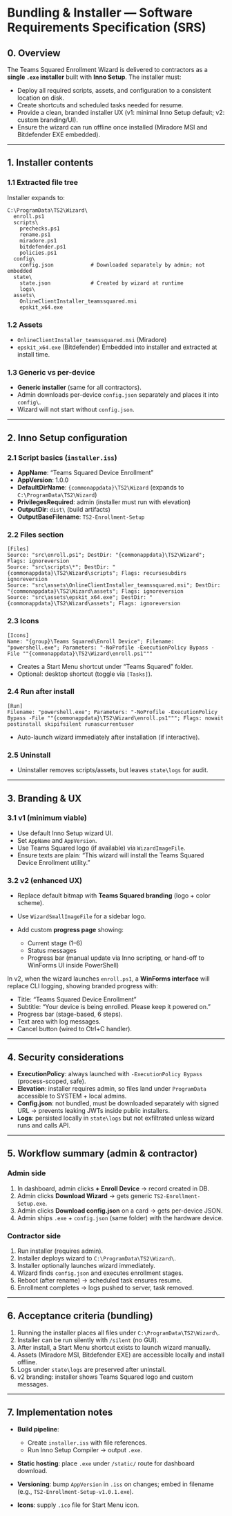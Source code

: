 # Bundling & Installer — Software Requirements Specification (SRS)

## 0. Overview

The Teams Squared Enrollment Wizard is delivered to contractors as a **single `.exe` installer** built with **Inno Setup**.
The installer must:

* Deploy all required scripts, assets, and configuration to a consistent location on disk.
* Create shortcuts and scheduled tasks needed for resume.
* Provide a clean, branded installer UX (v1: minimal Inno Setup default; v2: custom branding/UI).
* Ensure the wizard can run offline once installed (Miradore MSI and Bitdefender EXE embedded).

---

## 1. Installer contents

### 1.1 Extracted file tree

Installer expands to:

```
C:\ProgramData\TS2\Wizard\
  enroll.ps1
  scripts\
    prechecks.ps1
    rename.ps1
    miradore.ps1
    bitdefender.ps1
    policies.ps1
  config\
    config.json            # Downloaded separately by admin; not embedded
  state\
    state.json             # Created by wizard at runtime
    logs\
  assets\
    OnlineClientInstaller_teamssquared.msi
    epskit_x64.exe
```

### 1.2 Assets

* `OnlineClientInstaller_teamssquared.msi` (Miradore)
* `epskit_x64.exe` (Bitdefender)
  Embedded into installer and extracted at install time.

### 1.3 Generic vs per-device

* **Generic installer** (same for all contractors).
* Admin downloads per-device `config.json` separately and places it into `config\`.
* Wizard will not start without `config.json`.

---

## 2. Inno Setup configuration

### 2.1 Script basics (`installer.iss`)

* **AppName**: “Teams Squared Device Enrollment”
* **AppVersion**: 1.0.0
* **DefaultDirName**: `{commonappdata}\TS2\Wizard` (expands to `C:\ProgramData\TS2\Wizard`)
* **PrivilegesRequired**: admin (installer must run with elevation)
* **OutputDir**: `dist\` (build artifacts)
* **OutputBaseFilename**: `TS2-Enrollment-Setup`

### 2.2 Files section

```
[Files]
Source: "src\enroll.ps1"; DestDir: "{commonappdata}\TS2\Wizard"; Flags: ignoreversion
Source: "src\scripts\*"; DestDir: "{commonappdata}\TS2\Wizard\scripts"; Flags: recursesubdirs ignoreversion
Source: "src\assets\OnlineClientInstaller_teamssquared.msi"; DestDir: "{commonappdata}\TS2\Wizard\assets"; Flags: ignoreversion
Source: "src\assets\epskit_x64.exe"; DestDir: "{commonappdata}\TS2\Wizard\assets"; Flags: ignoreversion
```

### 2.3 Icons

```
[Icons]
Name: "{group}\Teams Squared\Enroll Device"; Filename: "powershell.exe"; Parameters: "-NoProfile -ExecutionPolicy Bypass -File ""{commonappdata}\TS2\Wizard\enroll.ps1"""
```

* Creates a Start Menu shortcut under “Teams Squared” folder.
* Optional: desktop shortcut (toggle via `[Tasks]`).

### 2.4 Run after install

```
[Run]
Filename: "powershell.exe"; Parameters: "-NoProfile -ExecutionPolicy Bypass -File ""{commonappdata}\TS2\Wizard\enroll.ps1"""; Flags: nowait postinstall skipifsilent runascurrentuser
```

* Auto-launch wizard immediately after installation (if interactive).

### 2.5 Uninstall

* Uninstaller removes scripts/assets, but leaves `state\logs` for audit.

---

## 3. Branding & UX

### 3.1 v1 (minimum viable)

* Use default Inno Setup wizard UI.
* Set `AppName` and `AppVersion`.
* Use Teams Squared logo (if available) via `WizardImageFile`.
* Ensure texts are plain: “This wizard will install the Teams Squared Device Enrollment utility.”

### 3.2 v2 (enhanced UX)

* Replace default bitmap with **Teams Squared branding** (logo + color scheme).
* Use `WizardSmallImageFile` for a sidebar logo.
* Add custom **progress page** showing:

  * Current stage (1–6)
  * Status messages
  * Progress bar (manual update via Inno scripting, or hand-off to WinForms UI inside PowerShell)

In v2, when the wizard launches `enroll.ps1`, a **WinForms interface** will replace CLI logging, showing branded progress with:

* Title: “Teams Squared Device Enrollment”
* Subtitle: “Your device is being enrolled. Please keep it powered on.”
* Progress bar (stage-based, 6 steps).
* Text area with log messages.
* Cancel button (wired to Ctrl+C handler).

---

## 4. Security considerations

* **ExecutionPolicy**: always launched with `-ExecutionPolicy Bypass` (process-scoped, safe).
* **Elevation**: installer requires admin, so files land under `ProgramData` accessible to SYSTEM + local admins.
* **Config.json**: not bundled, must be downloaded separately with signed URL → prevents leaking JWTs inside public installers.
* **Logs**: persisted locally in `state\logs` but not exfiltrated unless wizard runs and calls API.

---

## 5. Workflow summary (admin & contractor)

### Admin side

1. In dashboard, admin clicks **+ Enroll Device** → record created in DB.
2. Admin clicks **Download Wizard** → gets generic `TS2-Enrollment-Setup.exe`.
3. Admin clicks **Download config.json** on a card → gets per-device JSON.
4. Admin ships `.exe` + `config.json` (same folder) with the hardware device.

### Contractor side

1. Run installer (requires admin).
2. Installer deploys wizard to `C:\ProgramData\TS2\Wizard\`.
3. Installer optionally launches wizard immediately.
4. Wizard finds `config.json` and executes enrollment stages.
5. Reboot (after rename) → scheduled task ensures resume.
6. Enrollment completes → logs pushed to server, task removed.

---

## 6. Acceptance criteria (bundling)

1. Running the installer places all files under `C:\ProgramData\TS2\Wizard\`.
2. Installer can be run silently with `/silent` (no GUI).
3. After install, a Start Menu shortcut exists to launch wizard manually.
4. Assets (Miradore MSI, Bitdefender EXE) are accessible locally and install offline.
5. Logs under `state\logs` are preserved after uninstall.
6. v2 branding: installer shows Teams Squared logo and custom messages.

---

## 7. Implementation notes

* **Build pipeline**:

  * Create `installer.iss` with file references.
  * Run Inno Setup Compiler → output `.exe`.
* **Static hosting**: place `.exe` under `/static/` route for dashboard download.
* **Versioning**: bump `AppVersion` in `.iss` on changes; embed in filename (e.g., `TS2-Enrollment-Setup-v1.0.1.exe`).
* **Icons**: supply `.ico` file for Start Menu icon.